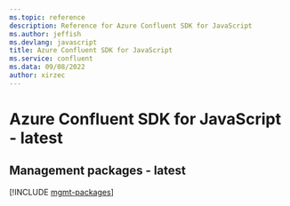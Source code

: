 ```yaml
---
ms.topic: reference
description: Reference for Azure Confluent SDK for JavaScript
ms.author: jeffish
ms.devlang: javascript
title: Azure Confluent SDK for JavaScript
ms.service: confluent
ms.data: 09/08/2022
author: xirzec
---
```

# Azure Confluent SDK for JavaScript - latest

## Management packages - latest
[!INCLUDE [mgmt-packages](confluent-mgmt-index.md)]